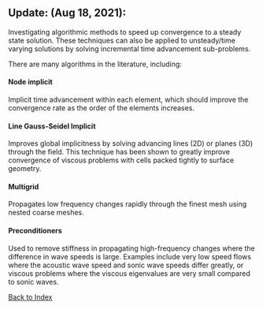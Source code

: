 ## Update: (Aug 18, 2021):

Investigating algorithmic methods to speed up convergence to a steady state solution. These techniques can also be applied
to unsteady/time varying solutions by solving incremental time advancement sub-problems.

There are many algorithms in the literature, including:

#### Node implicit
Implicit time advancement within each element, which should improve the convergence rate as the order of the elements
increases.

#### Line Gauss-Seidel Implicit
Improves global implicitness by solving advancing lines (2D) or planes (3D) through the field. This technique has been shown
to greatly improve convergence of viscous problems with cells packed tightly to surface geometry.

#### Multigrid
Propagates low frequency changes rapidly through the finest mesh using nested coarse meshes.

#### Preconditioners
Used to remove stiffness in propagating high-frequency changes where the difference in wave speeds is large. Examples include
very low speed flows where the acoustic wave speed and sonic wave speeds differ greatly, or viscous problems where the
viscous eigenvalues are very small compared to sonic waves.

[Back to Index](../NOTES_Index.md)
